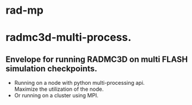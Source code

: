 # rad-mp
# radmc3d-multi-process.
## Envelope for running RADMC3D on multi FLASH simulation checkpoints.
+ Running on a node with python multi-processing api.  
  Maximize the utilization of the node.
+ Or running on a cluster using MPI.
